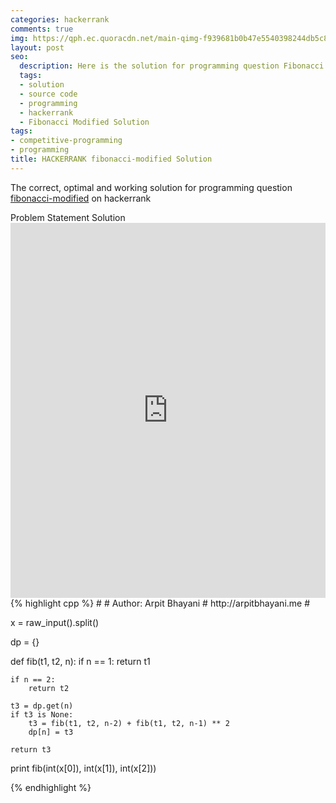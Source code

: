 ```yaml
---
categories: hackerrank
comments: true
img: https://qph.ec.quoracdn.net/main-qimg-f939681b0b47e5540398244db5c8966f?convert_to_webp=true
layout: post
seo:
  description: Here is the solution for programming question Fibonacci Modified on hackerrank
  tags:
  - solution
  - source code
  - programming
  - hackerrank
  - Fibonacci Modified Solution
tags:
- competitive-programming
- programming
title: HACKERRANK fibonacci-modified Solution
---
```

The correct, optimal and working solution for programming question [fibonacci-modified](https://www.hackerrank.com/challenges/fibonacci-modified) on hackerrank

<div class="ui secondary pointing large menu">
  <a class="grey item" data-tab="problem-statement">
    Problem Statement
  </a>
  <a class="active item grey" data-tab="solution">
    Solution
  </a>
</div>
<div class="ui bottom attached tab" data-tab="problem-statement">
    <iframe src="https://www.hackerrank.com/challenges/fibonacci-modified" width="100%" height="600px" style="overflow: scroll; border: none;"></iframe>
</div>
<div class="ui bottom attached active tab" data-tab="solution">
{% highlight cpp %}
#
#  Author: Arpit Bhayani
#  http://arpitbhayani.me
#

x = raw_input().split()

dp = {}


def fib(t1, t2, n):
    if n == 1:
        return t1

    if n == 2:
        return t2

    t3 = dp.get(n)
    if t3 is None:
        t3 = fib(t1, t2, n-2) + fib(t1, t2, n-1) ** 2
        dp[n] = t3

    return t3

print fib(int(x[0]), int(x[1]), int(x[2]))

{% endhighlight %}
</div>
